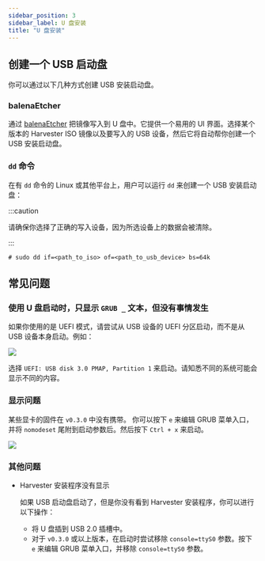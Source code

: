 ```yaml
---
sidebar_position: 3
sidebar_label: U 盘安装
title: "U 盘安装"
---
```


## 创建一个 USB 启动盘

你可以通过以下几种方式创建 USB 安装启动盘。


### balenaEtcher

通过 [balenaEtcher](https://www.balena.io/etcher/) 把镜像写入到 U 盘中。它提供一个易用的 UI 界面。选择某个版本的 Harvester ISO 镜像以及要写入的 USB 设备，然后它将自动帮你创建一个 USB 安装启动盘。


### `dd` 命令

在有 `dd` 命令的 Linux 或其他平台上，用户可以运行 `dd` 来创建一个 USB 安装启动盘：

:::caution

请确保你选择了正确的写入设备，因为所选设备上的数据会被清除。

:::

```
# sudo dd if=<path_to_iso> of=<path_to_usb_device> bs=64k
```

## 常见问题

### 使用 U 盘启动时，只显示 `GRUB _` 文本，但没有事情发生

如果你使用的是 UEFI 模式，请尝试从 USB 设备的 UEFI 分区启动，而不是从 USB 设备本身启动。例如：

![](/img/v1.2/install/usb-install-select-correct-partition.jpg)

选择 `UEFI: USB disk 3.0 PMAP, Partition 1` 来启动。请知悉不同的系统可能会显示不同的内容。


### 显示问题

某些显卡的固件在 `v0.3.0` 中没有携带。
你可以按下 `e` 来编辑 GRUB 菜单入口，并将 `nomodeset` 尾附到启动参数后。然后按下 `Ctrl + x` 来启动。

![](/img/v1.2/install/usb-install-nomodeset.png)


### 其他问题

- Harvester 安装程序没有显示

   如果 USB 启动盘启动了，但是你没有看到 Harvester 安装程序，你可以进行以下操作：

   - 将 U 盘插到 USB 2.0 插槽中。
   - 对于 `v0.3.0` 或以上版本，在启动时尝试移除 `console=ttyS0` 参数。按下 `e` 来编辑 GRUB 菜单入口，并移除 `console=ttyS0` 参数。
